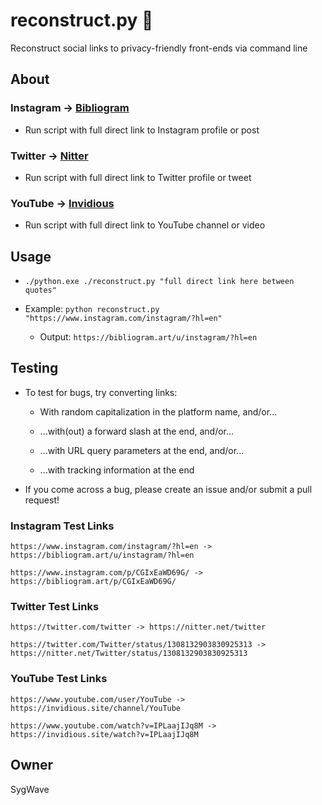 # reconstruct.py 🐍

Reconstruct social links to privacy-friendly front-ends via command line

## About

### Instagram -> [Bibliogram](https://github.com/cloudrac3r/bibliogram)

* Run script with full direct link to Instagram profile or post

### Twitter -> [Nitter](https://github.com/zedeus/nitter)

* Run script with full direct link to Twitter profile or tweet

### YouTube -> [Invidious](https://github.com/iv-org/invidious)

* Run script with full direct link to YouTube channel or video

## Usage

* `./python.exe ./reconstruct.py "full direct link here between quotes"`

* Example: `python reconstruct.py "https://www.instagram.com/instagram/?hl=en"`

  * Output: `https://bibliogram.art/u/instagram/?hl=en`

## Testing

* To test for bugs, try converting links:

  * With random capitalization in the platform name, and/or...
  
  * ...with(out) a forward slash at the end, and/or...
  
  * ...with URL query parameters at the end, and/or...
  
  * ...with tracking information at the end
  
* If you come across a bug, please create an issue and/or submit a pull request!

### Instagram Test Links

    https://www.instagram.com/instagram/?hl=en -> https://bibliogram.art/u/instagram/?hl=en

    https://www.instagram.com/p/CGIxEaWD69G/ -> https://bibliogram.art/p/CGIxEaWD69G/
    
### Twitter Test Links

    https://twitter.com/twitter -> https://nitter.net/twitter

    https://twitter.com/Twitter/status/1308132903830925313 -> https://nitter.net/Twitter/status/1308132903830925313
    
### YouTube Test Links

    https://www.youtube.com/user/YouTube -> https://invidious.site/channel/YouTube

    https://www.youtube.com/watch?v=IPLaajIJq8M -> https://invidious.site/watch?v=IPLaajIJq8M

## Owner

SygWave

